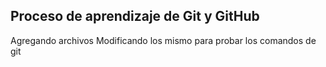 Proceso de aprendizaje de Git y GitHub
---------------------------------
Agregando archivos
Modificando los mismo para probar los comandos de git